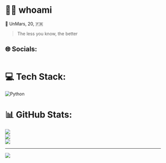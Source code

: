 # 👨‍💻 whoami
🔭 UnMars, 20, 🇫🇷 <br>
> The less you know, the better

## 🌐 Socials:
<p href="https://discord.com/users/298085350595756033" align="center">
    <img alt="" src=https://lanyard.cnrad.dev/api/1043520144875454534/>
</p>


# 💻 Tech Stack:
![Python](https://img.shields.io/badge/python-3670A0?style=for-the-badge&logo=python&logoColor=ffdd54)
# 📊 GitHub Stats:
![](https://github-readme-stats.vercel.app/api?username=UnMars&theme=gotham&hide_border=false&include_all_commits=true&count_private=true)<br/>
![](https://github-readme-streak-stats.herokuapp.com/?user=UnMars&theme=gotham&hide_border=false)<br/>
![](https://github-readme-stats.vercel.app/api/top-langs/?username=UnMars&theme=gotham&hide_border=false&include_all_commits=true&count_private=true&layout=compact)


---
[![](https://visitcount.itsvg.in/api?id=UnMars&icon=0&color=0)](https://visitcount.itsvg.in)
